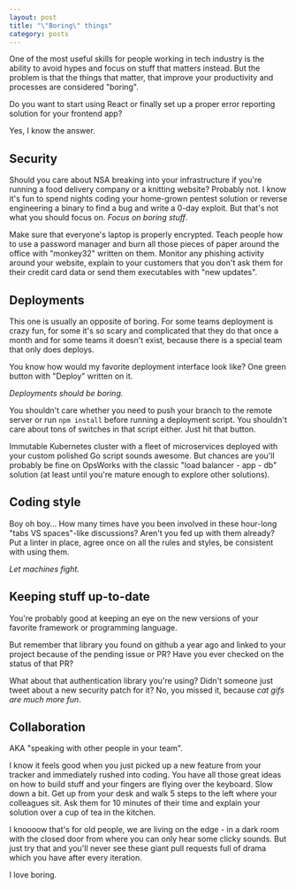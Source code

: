 ```yaml
---
layout: post
title: "\"Boring\" things"
category: posts
---
```


One of the most useful skills for people working in tech industry is the ability to avoid hypes and focus on stuff that matters instead.
But the problem is that the things that matter, that improve your productivity and processes are considered "boring".

Do you want to start using React or finally set up a proper error reporting solution for your frontend app?

Yes, I know the answer.

## Security

Should you care about NSA breaking into your infrastructure if you're running a food delivery company or a knitting website? Probably not.
I know it's fun to spend nights coding your home-grown pentest solution or reverse engineering a binary to find a bug and write a 0-day exploit.
But that's not what you should focus on. *Focus on boring stuff*.

Make sure that everyone's laptop is properly encrypted.
Teach people how to use a password manager and burn all those pieces of paper around the office with "monkey32" written on them.
Monitor any phishing activity around your website, explain to your customers that you don't ask them for their credit card data or send them executables with "new updates".

## Deployments

This one is usually an opposite of boring. For some teams deployment is crazy fun,
for some it's so scary and complicated that they do that once a month and for some teams it doesn't exist, because there is a special team that only does deploys.

You know how would my favorite deployment interface look like? One green button with "Deploy" written on it.

*Deployments should be boring.*

You shouldn't care whether you need to push your branch to the remote server or run `npm install` before running a deployment script.
You shouldn't care about tons of switches in that script either. Just hit that button.

Immutable Kubernetes cluster with a fleet of microservices deployed with your custom polished Go script sounds awesome.
But chances are you'll probably be fine on OpsWorks with the classic "load balancer - app - db" solution (at least until you're mature enough to explore other solutions).

## Coding style

Boy oh boy... How many times have you been involved in these hour-long "tabs VS spaces"-like discussions?
Aren't you fed up with them already? Put a linter in place, agree once on all the rules and styles, be consistent with using them.

*Let machines fight.*

## Keeping stuff up-to-date

You're probably good at keeping an eye on the new versions of your favorite framework or programming language.

But remember that library you found on github a year ago and linked to your project because of the pending issue or PR?
Have you ever checked on the status of that PR?

What about that authentication library you're using?
Didn't someone just tweet about a new security patch for it? No, you missed it, because *cat gifs are much more fun*.

## Collaboration

AKA "speaking with other people in your team".

I know it feels good when you just picked up a new feature from your tracker and immediately rushed into coding.
You have all those great ideas on how to build stuff and your fingers are flying over the keyboard. Slow down a bit.
Get up from your desk and walk 5 steps to the left where your colleagues sit.
Ask them for 10 minutes of their time and explain your solution over a cup of tea in the kitchen.

I knoooow that's for old people, we are living on the edge - in a dark room with the closed door from where you can only hear some clicky sounds.
But just try that and you'll never see these giant pull requests full of drama which you have after every iteration.

I love boring.
